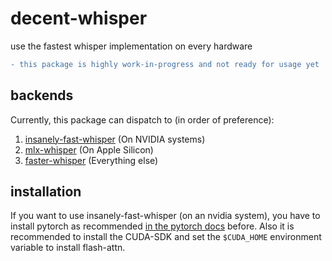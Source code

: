 # decent-whisper

use the fastest whisper implementation on every hardware

```diff
- this package is highly work-in-progress and not ready for usage yet
```

## backends

Currently, this package can dispatch to (in order of preference):

1. [insanely-fast-whisper](https://github.com/Vaibhavs10/insanely-fast-whisper)
   (On NVIDIA systems)
2. [mlx-whisper](https://github.com/ml-explore/mlx-examples/tree/main/whisper)
   (On Apple Silicon)
3. [faster-whisper](https://github.com/SYSTRAN/faster-whisper)
   (Everything else)

## installation

If you want to use insanely-fast-whisper (on an nvidia system), you have to install pytorch as
recommended [in the pytorch docs](https://pytorch.org/get-started/locally/) before. Also it is
recommended to install the CUDA-SDK and set the `$CUDA_HOME` environment variable to install
flash-attn.
